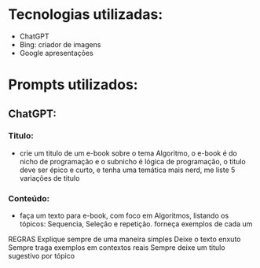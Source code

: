 # Tecnologias utilizadas:

- ChatGPT
- Bing: criador de imagens
- Google apresentações


# Prompts utilizados:

## ChatGPT:

### Titulo:
- crie um titulo de um e-book sobre o tema Algoritmo, o e-book é do nicho de programação e o subnicho é lógica de programação, o titulo deve ser épico e curto, e tenha uma temática mais nerd, me liste 5 variações de titulo

### Conteúdo:
- faça um texto para e-book, com foco em Algoritmos, listando os tópicos: Sequencia, Seleção e repetição. forneça exemplos de cada um

REGRAS
Explique sempre de uma maneira simples
Deixe o texto enxuto
Sempre traga exemplos em contextos reais
Sempre deixe um titulo sugestivo por tópico
